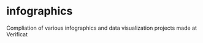 # infographics
Compliation of various infographics and data visualization projects made at Verificat
